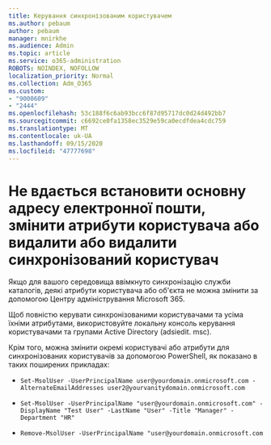 ```yaml
---
title: Керування синхронізованим користувачем
ms.author: pebaum
author: pebaum
manager: mnirkhe
ms.audience: Admin
ms.topic: article
ms.service: o365-administration
ROBOTS: NOINDEX, NOFOLLOW
localization_priority: Normal
ms.collection: Adm_O365
ms.custom:
- "9000609"
- "2444"
ms.openlocfilehash: 53c188f6c6ab93bcc6f87d95717dc0d24d492bb7
ms.sourcegitcommit: c6692ce0fa1358ec3529e59ca0ecdfdea4cdc759
ms.translationtype: MT
ms.contentlocale: uk-UA
ms.lasthandoff: 09/15/2020
ms.locfileid: "47777698"
---
```

# <a name="unable-to-set-primary-email-address-change-user-attributes-or-removedelete-a-synchronized-user"></a>Не вдається встановити основну адресу електронної пошти, змінити атрибути користувача або видалити або видалити синхронізований користувач

Якщо для вашого середовища ввімкнуто синхронізацію служби каталогів, деякі атрибути користувача або об'єкта не можна змінити за допомогою Центру адміністрування Microsoft 365.

Щоб повністю керувати синхронізованими користувачами та усіма їхніми атрибутами, використовуйте локальну консоль керування користувачами та групами Active Directory (adsiedit. msc).  

Крім того, можна змінити окремі користувачі або атрибути для синхронізованих користувачів за допомогою PowerShell, як показано в таких поширених прикладах: 
- `Set-MsolUser -UserPrincipalName user@yourdomain.onmicrosoft.com -AlternateEmailAddresses user2@yourvanitydomain.onmicrosoft.com`

- `Set-MsolUser -UserPrincipalName "user@yourdomain.onmicrosoft.com" -DisplayName "Test User" -LastName "User" -Title "Manager" -Department "HR"`

- `Remove-MsolUser -UserPrincipalName "user@yourdomain.onmicrosoft.com`
